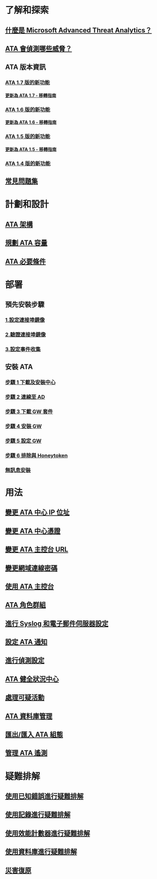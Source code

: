 # 了解和探索
## [什麼是 Microsoft Advanced Threat Analytics？](what-is-ata.md)
## [ATA 會偵測哪些威脅？](ata-threats.md)
## ATA 版本資訊
### [ATA 1.7 版的新功能](whats-new-version-1.7.md)
#### [更新為 ATA 1.7 - 移轉指南](ata-update-1.7-migration-guide.md)
### [ATA 1.6 版的新功能](whats-new-version-1.6.md)
#### [更新為 ATA 1.6 - 移轉指南](ata-update-1.6-migration-guide.md)
### [ATA 1.5 版的新功能](whats-new-version-1.5.md)
#### [更新為 ATA 1.5 - 移轉指南](ata-update-1.5-migration-guide.md)
### [ATA 1.4 版的新功能](whats-new-version-1.4.md)
## [常見問題集](ata-technical-faq.md)
# 計劃和設計
## [ATA 架構](/advanced-threat-analytics/plan-design/ata-architecture)
## [規劃 ATA 容量](/advanced-threat-analytics/plan-design/ata-capacity-planning)
## [ATA 必要條件](/advanced-threat-analytics/plan-design/ata-prerequisites)
# 部署
## 預先安裝步驟
### [1.設定連接埠鏡像](/advanced-threat-analytics/deploy-use/configure-port-mirroring)
### [2.驗證連接埠鏡像](/advanced-threat-analytics/deploy-use/validate-port-mirroring)
### [3.設定事件收集](/advanced-threat-analytics/deploy-use/configure-event-collection)
## 安裝 ATA
### [步驟 1 下載及安裝中心](/advanced-threat-analytics/deploy-use/install-ata-step1)
### [步驟 2 連線至 AD](/advanced-threat-analytics/deploy-use/install-ata-step2)
### [步驟 3 下載 GW 套件](/advanced-threat-analytics/deploy-use/install-ata-step3)
### [步驟 4 安裝 GW](/advanced-threat-analytics/deploy-use/install-ata-step4)
### [步驟 5 設定 GW](/advanced-threat-analytics/deploy-use/install-ata-step5)
### [步驟 6 排除與 Honeytoken](/advanced-threat-analytics/deploy-use/install-ata-step6)
### [無訊息安裝](/advanced-threat-analytics/deploy-use/ata-silent-installation)
# 用法
## [變更 ATA 中心 IP 位址](/advanced-threat-analytics/deploy-use/modifying-ata-config-centerip)
## [變更 ATA 中心憑證](/advanced-threat-analytics/deploy-use/modifying-ata-config-centercert)
## [變更 ATA 主控台 URL](/advanced-threat-analytics/deploy-use/modifying-ata-config-consoleurl)
## [變更網域連線密碼](/advanced-threat-analytics/deploy-use/modifying-ata-config-dcpassword)
## [使用 ATA 主控台](/advanced-threat-analytics/deploy-use/working-with-ata-console)
## [ATA 角色群組](/advanced-threat-analytics/deploy-use/ata-role-groups)
## [進行 Syslog 和電子郵件伺服器設定](/advanced-threat-analytics/deploy-use/setting-syslog-email-server-settings)
## [設定 ATA 通知](/advanced-threat-analytics/deploy-use/setting-ata-alerts)
## [進行偵測設定](/advanced-threat-analytics/deploy-use/working-with-detection-settings)
## [ATA 健全狀況中心](/advanced-threat-analytics/deploy-use/ata-health-center)
## [處理可疑活動](/advanced-threat-analytics/deploy-use/working-with-suspicious-activities)
## [ATA 資料庫管理](/advanced-threat-analytics/deploy-use/ata-database-management)
## [匯出/匯入 ATA 組態](/advanced-threat-analytics/deploy-use/ata-configuration-file)
## [管理 ATA 遙測](/advanced-threat-analytics/deploy-use/manage-telemetry-settings)
# 疑難排解
## [使用已知錯誤進行疑難排解](/advanced-threat-analytics/troubleshoot/troubleshooting-ata-known-errors)
## [使用記錄進行疑難排解](/advanced-threat-analytics/troubleshoot/troubleshooting-ata-using-logs)
## [使用效能計數器進行疑難排解](/advanced-threat-analytics/troubleshoot/troubleshooting-ata-using-perf-counters)
## [使用資料庫進行疑難排解](/advanced-threat-analytics/troubleshoot/troubleshooting-ata-using-ata-database)
## [災害復原](/advanced-threat-analytics/troubleshoot/disaster-recovery)
